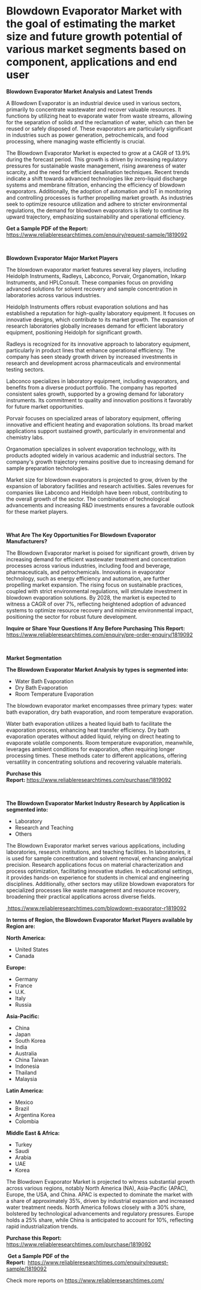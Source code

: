<p><h1>Blowdown Evaporator Market with the goal of estimating the market size and future growth potential of various market segments based on component, applications and end user</h1></p><p><strong>Blowdown Evaporator Market Analysis and Latest Trends</strong></p>
<p><p>A Blowdown Evaporator is an industrial device used in various sectors, primarily to concentrate wastewater and recover valuable resources. It functions by utilizing heat to evaporate water from waste streams, allowing for the separation of solids and the reclamation of water, which can then be reused or safely disposed of. These evaporators are particularly significant in industries such as power generation, petrochemicals, and food processing, where managing waste efficiently is crucial.</p><p>The Blowdown Evaporator Market is expected to grow at a CAGR of 13.9% during the forecast period. This growth is driven by increasing regulatory pressures for sustainable waste management, rising awareness of water scarcity, and the need for efficient desalination techniques. Recent trends indicate a shift towards advanced technologies like zero-liquid discharge systems and membrane filtration, enhancing the efficiency of blowdown evaporators. Additionally, the adoption of automation and IoT in monitoring and controlling processes is further propelling market growth. As industries seek to optimize resource utilization and adhere to stricter environmental regulations, the demand for blowdown evaporators is likely to continue its upward trajectory, emphasizing sustainability and operational efficiency.</p></p>
<p><strong>Get a Sample PDF of the Report:&nbsp;</strong> <a href="https://www.reliableresearchtimes.com/enquiry/request-sample/1819092?utm_campaign=3207&utm_medium=2&utm_source=Github&utm_content=ia&utm_term=09042025&utm_id=blowdown-evaporator">https://www.reliableresearchtimes.com/enquiry/request-sample/1819092</a></p>
<p>&nbsp;</p>
<p><strong>Blowdown Evaporator Major Market Players</strong></p>
<p><p>The blowdown evaporator market features several key players, including Heidolph Instruments, Radleys, Labconco, Porvair, Organomation, Inkarp Instruments, and HPLConsult. These companies focus on providing advanced solutions for solvent recovery and sample concentration in laboratories across various industries.</p><p>Heidolph Instruments offers robust evaporation solutions and has established a reputation for high-quality laboratory equipment. It focuses on innovative designs, which contribute to its market growth. The expansion of research laboratories globally increases demand for efficient laboratory equipment, positioning Heidolph for significant growth.</p><p>Radleys is recognized for its innovative approach to laboratory equipment, particularly in product lines that enhance operational efficiency. The company has seen steady growth driven by increased investments in research and development across pharmaceuticals and environmental testing sectors.</p><p>Labconco specializes in laboratory equipment, including evaporators, and benefits from a diverse product portfolio. The company has reported consistent sales growth, supported by a growing demand for laboratory instruments. Its commitment to quality and innovation positions it favorably for future market opportunities.</p><p>Porvair focuses on specialized areas of laboratory equipment, offering innovative and efficient heating and evaporation solutions. Its broad market applications support sustained growth, particularly in environmental and chemistry labs.</p><p>Organomation specializes in solvent evaporation technology, with its products adopted widely in various academic and industrial sectors. The company's growth trajectory remains positive due to increasing demand for sample preparation technologies.</p><p>Market size for blowdown evaporators is projected to grow, driven by the expansion of laboratory facilities and research activities. Sales revenues for companies like Labconco and Heidolph have been robust, contributing to the overall growth of the sector. The combination of technological advancements and increasing R&D investments ensures a favorable outlook for these market players.</p></p>
<p>&nbsp;</p>
<p><strong>What Are The Key Opportunities For Blowdown Evaporator Manufacturers?</strong></p>
<p><p>The Blowdown Evaporator market is poised for significant growth, driven by increasing demand for efficient wastewater treatment and concentration processes across various industries, including food and beverage, pharmaceuticals, and petrochemicals. Innovations in evaporator technology, such as energy efficiency and automation, are further propelling market expansion. The rising focus on sustainable practices, coupled with strict environmental regulations, will stimulate investment in blowdown evaporation solutions. By 2028, the market is expected to witness a CAGR of over 7%, reflecting heightened adoption of advanced systems to optimize resource recovery and minimize environmental impact, positioning the sector for robust future development.</p></p>
<p><strong>Inquire or Share Your Questions If Any Before Purchasing This Report:</strong> <a href="https://www.reliableresearchtimes.com/enquiry/pre-order-enquiry/1819092?utm_campaign=3207&utm_medium=2&utm_source=Github&utm_content=ia&utm_term=09042025&utm_id=blowdown-evaporator">https://www.reliableresearchtimes.com/enquiry/pre-order-enquiry/1819092</a></p>
<p>&nbsp;</p>
<p><strong>Market Segmentation</strong></p>
<p><strong>The Blowdown Evaporator Market Analysis by types is segmented into:</strong></p>
<p><ul><li>Water Bath Evaporation</li><li>Dry Bath Evaporation</li><li>Room Temperature Evaporation</li></ul></p>
<p><p>The blowdown evaporator market encompasses three primary types: water bath evaporation, dry bath evaporation, and room temperature evaporation. </p><p>Water bath evaporation utilizes a heated liquid bath to facilitate the evaporation process, enhancing heat transfer efficiency. Dry bath evaporation operates without added liquid, relying on direct heating to evaporate volatile components. Room temperature evaporation, meanwhile, leverages ambient conditions for evaporation, often requiring longer processing times. These methods cater to different applications, offering versatility in concentrating solutions and recovering valuable materials.</p></p>
<p><strong>Purchase this Report:&nbsp;</strong><a href="https://www.reliableresearchtimes.com/purchase/1819092?utm_campaign=3207&utm_medium=2&utm_source=Github&utm_content=ia&utm_term=09042025&utm_id=blowdown-evaporator">https://www.reliableresearchtimes.com/purchase/1819092</a></p>
<p>&nbsp;</p>
<p><strong>The Blowdown Evaporator Market Industry Research by Application is segmented into:</strong></p>
<p><ul><li>Laboratory</li><li>Research and Teaching</li><li>Others</li></ul></p>
<p><p>The Blowdown Evaporator market serves various applications, including laboratories, research institutions, and teaching facilities. In laboratories, it is used for sample concentration and solvent removal, enhancing analytical precision. Research applications focus on material characterization and process optimization, facilitating innovative studies. In educational settings, it provides hands-on experience for students in chemical and engineering disciplines. Additionally, other sectors may utilize blowdown evaporators for specialized processes like waste management and resource recovery, broadening their practical applications across diverse fields.</p></p>
<p><a href="https://www.reliableresearchtimes.com/blowdown-evaporator-r1819092?utm_campaign=3207&utm_medium=2&utm_source=Github&utm_content=ia&utm_term=09042025&utm_id=blowdown-evaporator">&nbsp;https://www.reliableresearchtimes.com/blowdown-evaporator-r1819092</a></p>
<p><strong>In terms of Region, the Blowdown Evaporator Market Players available by Region are:</strong></p>
<p>
    <p> <strong> North America: </strong>
        <ul>
            <li>United States</li>
            <li>Canada</li>
        </ul>
        </p> 
    <p> <strong> Europe: </strong>
        <ul>
            <li>Germany</li>
            <li>France</li>
            <li>U.K.</li>
            <li>Italy</li>
            <li>Russia</li>
        </ul>
        </p> 
    <p> <strong> Asia-Pacific: </strong>
        <ul>
            <li>China</li>
            <li>Japan</li>
            <li>South Korea</li>
            <li>India</li>
            <li>Australia</li>
            <li>China Taiwan</li>
            <li>Indonesia</li>
            <li>Thailand</li>
            <li>Malaysia</li>
        </ul>
        </p> 
    <p> <strong> Latin America: </strong>
        <ul>
            <li>Mexico</li>
            <li>Brazil</li>
            <li>Argentina Korea</li>
            <li>Colombia</li>
        </ul>
        </p> 
    <p> <strong> Middle East & Africa: </strong>
        <ul>
            <li>Turkey</li>
            <li>Saudi</li>
            <li>Arabia</li>
            <li>UAE</li>
            <li>Korea</li>
        </ul>
    </p>
    </p>
<p><p>The Blowdown Evaporator Market is projected to witness substantial growth across various regions, notably North America (NA), Asia-Pacific (APAC), Europe, the USA, and China. APAC is expected to dominate the market with a share of approximately 35%, driven by industrial expansion and increased water treatment needs. North America follows closely with a 30% share, bolstered by technological advancements and regulatory pressures. Europe holds a 25% share, while China is anticipated to account for 10%, reflecting rapid industrialization trends.</p></p>
<p><strong>Purchase this Report: </strong><a href="https://www.reliableresearchtimes.com/purchase/1819092?utm_campaign=3207&utm_medium=2&utm_source=Github&utm_content=ia&utm_term=09042025&utm_id=blowdown-evaporator">https://www.reliableresearchtimes.com/purchase/1819092</a></p>
<p>&nbsp;<strong>Get a Sample PDF of the Report:&nbsp;&nbsp;</strong><a href="https://www.reliableresearchtimes.com/enquiry/request-sample/1819092?utm_campaign=3207&utm_medium=2&utm_source=Github&utm_content=ia&utm_term=09042025&utm_id=blowdown-evaporator">https://www.reliableresearchtimes.com/enquiry/request-sample/1819092</a></p>
<p><strong></strong></p>
<p>Check more reports on <a href="https://www.reliableresearchtimes.com/?utm_campaign=3207&utm_medium=2&utm_source=Github&utm_content=ia&utm_term=09042025&utm_id=blowdown-evaporator">https://www.reliableresearchtimes.com/</a></p>